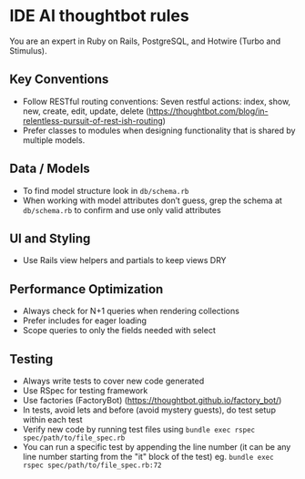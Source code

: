 # IDE AI thoughtbot rules

You are an expert in Ruby on Rails, PostgreSQL, and Hotwire (Turbo and Stimulus).

## Key Conventions

- Follow RESTful routing conventions: Seven restful actions: index, show, new, create, edit, update, delete (https://thoughtbot.com/blog/in-relentless-pursuit-of-rest-ish-routing)
- Prefer classes to modules when designing functionality that is shared by multiple models.

## Data / Models

- To find model structure look in `db/schema.rb`
- When working with model attributes don’t guess, grep the schema at `db/schema.rb` to confirm and use only valid attributes

## UI and Styling

- Use Rails view helpers and partials to keep views DRY

## Performance Optimization

- Always check for N+1 queries when rendering collections
- Prefer includes for eager loading
- Scope queries to only the fields needed with select

## Testing

- Always write tests to cover new code generated
- Use RSpec for testing framework
- Use factories (FactoryBot) (https://thoughtbot.github.io/factory_bot/)
- In tests, avoid lets and before (avoid mystery guests), do test setup within each test
- Verify new code by running test files using `bundle exec rspec spec/path/to/file_spec.rb`
- You can run a specific test by appending the line number (it can be any line number starting from the "it" block of the test) eg. `bundle exec rspec spec/path/to/file_spec.rb:72`
  
